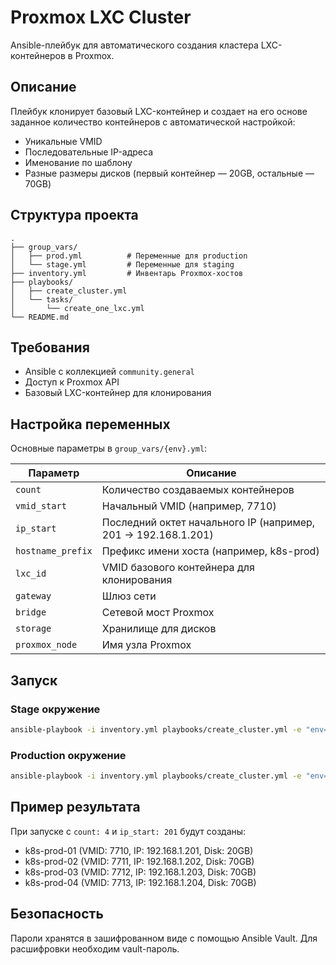 # Proxmox LXC Cluster

Ansible-плейбук для автоматического создания кластера LXC-контейнеров в Proxmox.

## Описание

Плейбук клонирует базовый LXC-контейнер и создает на его основе заданное количество контейнеров с автоматической настройкой:
- Уникальные VMID
- Последовательные IP-адреса
- Именование по шаблону
- Разные размеры дисков (первый контейнер — 20GB, остальные — 70GB)

## Структура проекта

```
.
├── group_vars/
│   ├── prod.yml          # Переменные для production
│   └── stage.yml         # Переменные для staging
├── inventory.yml         # Инвентарь Proxmox-хостов
├── playbooks/
│   ├── create_cluster.yml
│   └── tasks/
│       └── create_one_lxc.yml
└── README.md
```

## Требования

- Ansible с коллекцией `community.general`
- Доступ к Proxmox API
- Базовый LXC-контейнер для клонирования

## Настройка переменных

Основные параметры в `group_vars/{env}.yml`:

| Параметр | Описание |
|----------|----------|
| `count` | Количество создаваемых контейнеров |
| `vmid_start` | Начальный VMID (например, 7710) |
| `ip_start` | Последний октет начального IP (например, 201 → 192.168.1.201) |
| `hostname_prefix` | Префикс имени хоста (например, k8s-prod) |
| `lxc_id` | VMID базового контейнера для клонирования |
| `gateway` | Шлюз сети |
| `bridge` | Сетевой мост Proxmox |
| `storage` | Хранилище для дисков |
| `proxmox_node` | Имя узла Proxmox |

## Запуск

### Stage окружение
```bash
ansible-playbook -i inventory.yml playbooks/create_cluster.yml -e "env=stage" --ask-vault-pass
```

### Production окружение
```bash
ansible-playbook -i inventory.yml playbooks/create_cluster.yml -e "env=prod" --ask-vault-pass
```

## Пример результата

При запуске с `count: 4` и `ip_start: 201` будут созданы:
- k8s-prod-01 (VMID: 7710, IP: 192.168.1.201, Disk: 20GB)
- k8s-prod-02 (VMID: 7711, IP: 192.168.1.202, Disk: 70GB)
- k8s-prod-03 (VMID: 7712, IP: 192.168.1.203, Disk: 70GB)
- k8s-prod-04 (VMID: 7713, IP: 192.168.1.204, Disk: 70GB)

## Безопасность

Пароли хранятся в зашифрованном виде с помощью Ansible Vault. Для расшифровки необходим vault-пароль.